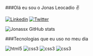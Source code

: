 ###Olá eu sou o Jonas Leocadio ✌️


[![Linkedin](https://img.shields.io/badge/LinkedIn-0077B5?style=for-the-badge&logo=linkedin&logoColor=white)](https://www.linkedin.com/in/jonaxs/)
[![Twitter](https://img.shields.io/badge/Twitter-1DA1F2?style=for-the-badge&logo=twitter&logoColor=white)](https://twitter.com/Jonaxxss)

![Jonassx GitHub stats](https://github-readme-stats.vercel.app/api?username=Jonassx&show_icons=true&theme=radical)

###Tecnologias que eu uso no meu dia

<div style="display: inline_block;">
    <img src="https://img.shields.io/badge/HTML5-E34F26?style=for-the-badge&logo=html5&logoColor=white" alt="html5">
    <img src="https://img.shields.io/badge/CSS3-1572B6?style=for-the-badge&logo=css3&logoColor=white" alt="css3">
    <img src="https://img.shields.io/badge/Figma-F24E1E?style=for-the-badge&logo=figma&logoColor=white" alt="css3">
    <img src="https://img.shields.io/badge/Adobe%20Photoshop-31A8FF?style=for-the-badge&logo=Adobe%20Photoshop&logoColor=black" alt="css3">
</div>
